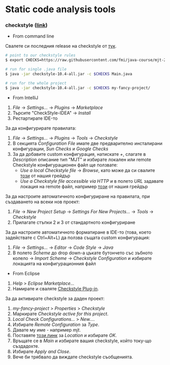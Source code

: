 # Static code analysis tools

### checkstyle ([link](https://github.com/checkstyle/checkstyle))

- From command line

Свалете си последния release на checkstyle от [тук](https://github.com/checkstyle/checkstyle/releases).

```bash
# point to our checkstyle rules
$ export CHECKS=https://raw.githubusercontent.com/fmi/java-course/mjt-2022-2023/docs/02-code-analysis-tools/checkstyle/checkstyle.xml

# run for single .java file
$ java -jar checkstyle-10.4-all.jar -c $CHECKS Main.java

# run for the whole project
$ java -jar checkstyle-10.4-all.jar -c $CHECKS my-fancy-project/
```

- From IntelliJ

1. _File_ → _Settings..._ → _Plugins_ → _Marketplace_
2. Търсите "CheckStyle-IDEA" → _Install_
3. Рестартирате IDE-то

За да конфигурирате правилата:

1. _File_ → _Settings..._ → _Plugins_ → _Tools_ → _Checkstyle_
2. В секцията _Configuration File_ имате две предварително инсталирани конфигурации, _Sun Checks_ и _Google Checks_
3. За да добавите custom конфигурация, натискате _+_, слагате в _Description_ описание тип "MJT" и избирате локален или remote Checkstyle конфигурационен файл ще ползвате:
   - _Use a local Checkstyle file_ → _Browse_, като може да си свалите [този](/docs/02-code-analysis-tools/checkstyle/checkstyle.xml) от нашия грейдър
   - _Use a Checkstyle file accessible via HTTP_ и в полето _URL_ задавате локация на remote файл, например [този](https://raw.githubusercontent.com/fmi/java-course/mjt-2022-2023/docs/02-code-analysis-tools/checkstyle/checkstyle.xml) от нашия грейдър

За да настроите автоматичното конфигуриране на правилата, при създаването на всеки нов проект:

1. _File_ → _New Project Setup_ → _Settings For New Projects..._ → _Tools_ → _Checkstyle_
2. Прилагате стъпки 2 и 3 от стандартното конфигуриране

За да настроите автоматичното форматиране в IDE-то (това, което задействате с Ctrl+Alt+L) да ползва същата custom конфигурация:

1. _File_ → _Settings..._ → _Editor_ → _Code Style_ → _Java_
2. В полето _Scheme_ до drop down-а цъкате бутончето със зъбното колело → _Import Scheme_ → _Checkstyle Configuration_ и избирате локацията на конфигурационния файл

- From Eclipse

1. _Help_ > _Eclipse Marketplace..._
2. Намирате и сваляте [Checkstyle Plug-in](https://marketplace.eclipse.org/content/checkstyle-plug).

За да активирате checkstyle за даден проект:

1. _my-fancy-project_ > _Properties_ > _Checkstyle_
2. Маркирате _Checkstyle active for this project_.
3. _Local Check Configurations..._ > _New..._.
4. Избирате _Remote Configuration_ за _Type_.
5. Давате му име - например _mjt_.
6. Поставяте [този линк](https://raw.githubusercontent.com/fmi/java-course/mjt-2022-2023/docs/02-code-analysis-tools/checkstyle/checkstyle.xml) за _Location_ и избирате _OK_.
7. Връщате се в _Main_ и избирате вашия checkstyle, който току-що създадохте.
8. Избирате _Apply and Close_.
9. Вече би трябвало да виждате checkstyle съобщенията.
